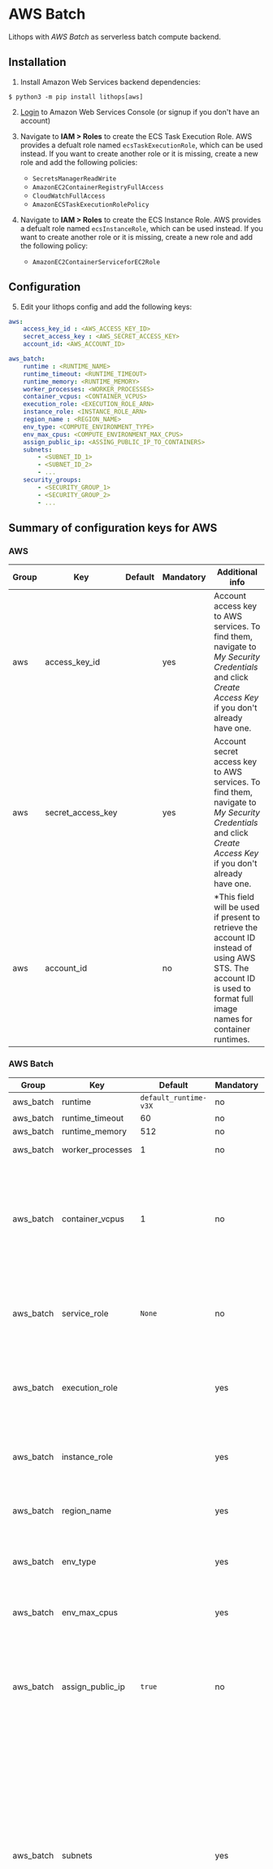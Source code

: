# AWS Batch

Lithops with *AWS Batch* as serverless batch compute backend.

## Installation

1. Install Amazon Web Services backend dependencies:

```
$ python3 -m pip install lithops[aws]
```

2. [Login](https://console.aws.amazon.com/?nc2=h_m_mc) to Amazon Web Services Console (or signup if you don't have an account)
 
3. Navigate to **IAM > Roles** to create the ECS Task Execution Role. AWS provides a defualt role named `ecsTaskExecutionRole`, which can be used instead. If you want to create another role or it is missing, create a new role and add the following policies:
    - `SecretsManagerReadWrite`
    - `AmazonEC2ContainerRegistryFullAccess`
    - `CloudWatchFullAccess`
    - `AmazonECSTaskExecutionRolePolicy`

4. Navigate to **IAM > Roles** to create the ECS Instance Role. AWS provides a defualt role named `ecsInstanceRole`, which can be used instead. If you want to create another role or it is missing, create a new role and add the following policy:
    - `AmazonEC2ContainerServiceforEC2Role`

## Configuration

5. Edit your lithops config and add the following keys:

```yaml
aws:
    access_key_id : <AWS_ACCESS_KEY_ID>
    secret_access_key : <AWS_SECRET_ACCESS_KEY>
    account_id: <AWS_ACCOUNT_ID>

aws_batch:
    runtime : <RUNTIME_NAME>
    runtime_timeout: <RUNTIME_TIMEOUT>
    runtime_memory: <RUNTIME_MEMORY>
    worker_processes: <WORKER_PROCESSES>
    container_vcpus: <CONTAINER_VCPUS>
    execution_role: <EXECUTION_ROLE_ARN>
    instance_role: <INSTANCE_ROLE_ARN>
    region_name : <REGION_NAME>
    env_type: <COMPUTE_ENVIRONMENT_TYPE>
    env_max_cpus: <COMPUTE_ENVIRONMENT_MAX_CPUS>
    assign_public_ip: <ASSING_PUBLIC_IP_TO_CONTAINERS>
    subnets:
        - <SUBNET_ID_1>
        - <SUBNET_ID_2>
        - ...
    security_groups:
        - <SECURITY_GROUP_1>
        - <SECURITY_GROUP_2>
        - ...
```

## Summary of configuration keys for AWS

### AWS

|Group|Key|Default|Mandatory|Additional info|
|---|---|---|---|---|
|aws | access_key_id | |yes | Account access key to AWS services. To find them, navigate to *My Security Credentials* and click *Create Access Key* if you don't already have one. |
|aws | secret_access_key | |yes | Account secret access key to AWS services. To find them, navigate to *My Security Credentials* and click *Create Access Key* if you don't already have one. |
|aws | account_id | |no | *This field will be used if present to retrieve the account ID instead of using AWS STS. The account ID is used to format full image names for container runtimes. |

### AWS Batch

| Group      | Key              |Default|Mandatory|Additional info|
|------------|------------------|---|---|---|
| aws_batch  | runtime          | `default_runtime-v3X` | no | Runtime name |
| aws_batch  | runtime_timeout  | 60 | no | Runtime timeout |
| aws_batch  | runtime_memory   | 512 | no | Runtime memory |
| aws_batch  | worker_processes | 1 | no | Worker processes |
| aws_batch  | container_vcpus  | 1 | no | Number of vCPUs assigned to each task container. It can be different from `worker_processes`. Use it to run a task that uses multiple processes within a container. |
| aws_batch  | service_role     | `None` | no | Service role for AWS Batch. Leave empty for use a service-linked execution role. More info [here](https://docs.aws.amazon.com/batch/latest/userguide/using-service-linked-roles.html) |
| aws_batch  | execution_role   |  | yes | ARN of the execution role used to execute AWS Batch tasks on ECS for Fargate environments |
| aws_batch  | instance_role    |  | yes | ARN of the execution role used to execute AWS Batch tasks on ECS for EC2 environments |
| aws_batch  | region_name      |  | yes | Region name (like `us-east-1`) where to deploy the ECS cluster |
| aws_batch  | env_type         |  | yes | Compute environment type, one of: `["EC2", "SPOT", "FARGATE", "FARGATE_SPOT"]` |
| aws_batch  | env_max_cpus     |  | yes | Maximum total CPUs of the compute environment  |
| aws_batch  | assign_public_ip | `true` | no | Assing public IPs to ECS task containers. Set to `true` if the tasks are being deployed in a public subnet. Set to `false` when deploying on a private subnet. |
| aws_batch  | subnets          |  | yes | List of subnets where to deploy the ECS task containers. Note that if you are using a **private subnet**, you can set `assing_public_ip` to `false` but make sure containers can reach other AWS services like ECR, Secrets service, etc., by, for example, using a NAT gateway. If you are using a **public subnet** you must set `assing_public_ip` to `true` |
| aws_batch  | security_groups  |  | yes | List of Security groups to attach for ECS task containers. By default, you can use a security group that accepts all outbound traffic but blocks all inbound traffic. |
 